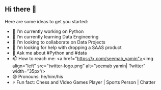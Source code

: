## Hi there 👋

Here are some ideas to get you started:

- 🔭 I’m currently working on Python
- 🌱 I’m currently learning Data Engineering
- 👯 I’m looking to collaborate on Data Projects
- 🤔 I’m looking for help with dropping a SAAS product
- 💬 Ask me about #Python and #data
- 📫 How to reach me: <a href=”https://x.com/seemab_yamin"><img align=”left” src=”twitter-logo.png” alt=”seemab yamin| Twitter” width=”35px”/></a>
- 😄 Pronouns: he/him/his
- ⚡ Fun fact: Chess and Video Games Player | Sports Person | Chatter

